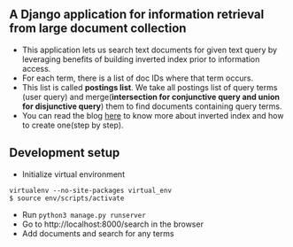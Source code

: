 ## A Django application for information retrieval from large document collection

- This application lets us search text documents for given text query by leveraging benefits of building inverted index prior to information access.
- For each term, there is a list of doc IDs where that term occurs.
- This list is called **postings list**. We take all postings list of query terms (user query) and merge(**intersection for conjunctive query and union for disjunctive query**) them to find documents containing query terms.
- You can read the blog [here](https://medium.com/@janujaishree94/searchit-an-information-retrieval-system-33d2af956da4) to know more about inverted index and how to create one(step by step).

## Development setup
- Initialize virtual environment
```
virtualenv --no-site-packages virtual_env
$ source env/scripts/activate
```
- Run ```python3 manage.py runserver```
- Go to http://localhost:8000/search in the browser
- Add documents and search for any terms



